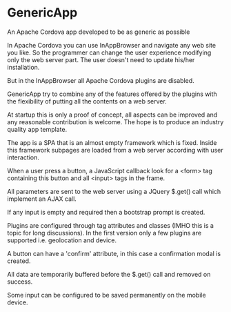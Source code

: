 # GenericApp
An Apache Cordova app developed to be as generic as possible

In Apache Cordova you can use InAppBrowser and navigate any web site you like. So the programmer can change the user experience modifying only the web server part. The user doesn't need to update his/her installation.

But in the InAppBrowser all Apache Cordova plugins are disabled.

GenericApp try to combine any of the features offered by the plugins with the flexibility of putting all the contents on a web server.

At startup this is only a proof of concept, all aspects can be improved and any reasonable contribution is welcome. The hope is to produce an industry quality app template.

The app is a SPA that is an almost empty framework which is fixed. Inside this framework subpages are loaded from a web server according with user interaction.

When a user press a button, a JavaScript callback look for a &lt;form&gt; tag containing this button and all &lt;input&gt; tags in the frame.

All parameters are sent to the web server using a JQuery $.get() call which implement an AJAX call.

If any input is empty and required then a bootstrap prompt is created.

Plugins are configured through tag attributes and classes (IMHO this is a topic for long discussions). In the first version only a few plugins are supported i.e. geolocation and device.

A button can have a 'confirm' attribute, in this case a confirmation modal is created.

All data are temporarily buffered before the $.get() call and removed on success.

Some input can be configured to be saved permanently on the mobile device.
